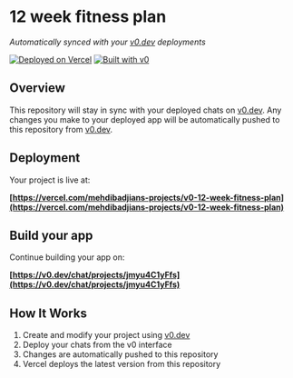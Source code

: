 # 12 week fitness plan

*Automatically synced with your [v0.dev](https://v0.dev) deployments*

[![Deployed on Vercel](https://img.shields.io/badge/Deployed%20on-Vercel-black?style=for-the-badge&logo=vercel)](https://vercel.com/mehdibadjians-projects/v0-12-week-fitness-plan)
[![Built with v0](https://img.shields.io/badge/Built%20with-v0.dev-black?style=for-the-badge)](https://v0.dev/chat/projects/jmyu4C1yFfs)

## Overview

This repository will stay in sync with your deployed chats on [v0.dev](https://v0.dev).
Any changes you make to your deployed app will be automatically pushed to this repository from [v0.dev](https://v0.dev).

## Deployment

Your project is live at:

**[https://vercel.com/mehdibadjians-projects/v0-12-week-fitness-plan](https://vercel.com/mehdibadjians-projects/v0-12-week-fitness-plan)**

## Build your app

Continue building your app on:

**[https://v0.dev/chat/projects/jmyu4C1yFfs](https://v0.dev/chat/projects/jmyu4C1yFfs)**

## How It Works

1. Create and modify your project using [v0.dev](https://v0.dev)
2. Deploy your chats from the v0 interface
3. Changes are automatically pushed to this repository
4. Vercel deploys the latest version from this repository